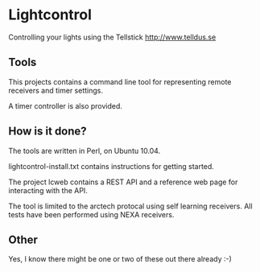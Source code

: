 # Lightcontrol

Controlling your lights using the Tellstick http://www.telldus.se

## Tools

This projects contains a command line tool for representing remote receivers
and timer settings.

A timer controller is also provided.

## How is it done?

The tools are written in Perl, on Ubuntu 10.04.

lightcontrol-install.txt contains instructions for getting started.

The project lcweb contains a REST API and a reference web page for interacting with the API.

The tool is limited to the arctech protocal using self learning receivers.
All tests have been performed using NEXA receivers.

## Other

Yes, I know there might be one or two of these out there already :-)
